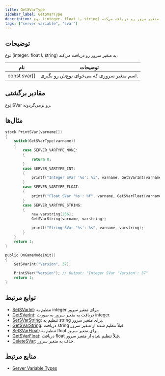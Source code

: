 ```yaml
---
title: GetSVarType
sidebar_label: GetSVarType
description: نوع (integer، float یا string) یه متغیر سرور رو دریافت می‌کنه.
tags: ["server variable", "svar"]
---
```


## توضیحات

نوع (integer، float یا string) یه متغیر سرور رو دریافت می‌کنه.

| نام         | توضیحات                                         |
| ------------ | --------------------------------------------------- |
| const svar[] | اسم متغیر سروری که می‌خوای نوع‌ش رو بگیری. |

## مقادیر برگشتی

[نوع](../resources/svartypes) SVar رو برمی‌گردونه.

## مثال‌ها

```c
stock PrintSVar(varname[])
{
    switch(GetSVarType(varname))
    {
        case SERVER_VARTYPE_NONE:
        {
            return 0;
        }
        case SERVER_VARTYPE_INT:
        {
            printf("Integer SVar '%s': %i", varname, GetSVarInt(varname));
        }
        case SERVER_VARTYPE_FLOAT:
        {
            printf("Float SVar '%s': %f", varname, GetSVarFloat(varname));
        }
        case SERVER_VARTYPE_STRING:
        {
            new varstring[256];
            GetSVarString(varname, varstring);

            printf("String SVar '%s': %s", varname, varstring);
        }
    }
    return 1;
}

public OnGameModeInit()
{
    SetSVarInt("Version", 37);

    PrintSVar("Version"); // Output: "Integer SVar 'Version': 37"
    return 1;
}
```

## توابع مرتبط

- [SetSVarInt](SetSVarInt): تنظیم یه integer برای متغیر سرور.
- [GetSVarInt](GetSVarInt): دریافت یه متغیر سرور به صورت integer.
- [SetSVarString](SetSVarString): تنظیم یه string برای متغیر سرور.
- [GetSVarString](GetSVarString): دریافت string قبلاً تنظیم شده از متغیر سرور.
- [SetSVarFloat](SetSVarFloat): تنظیم یه float برای متغیر سرور.
- [GetSVarFloat](GetSVarFloat): دریافت float قبلاً تنظیم شده از متغیر سرور.
- [DeleteSVar](DeleteSVar): حذف یه متغیر سرور.

## منابع مرتبط

- [Server Variable Types](../resources/svartypes)